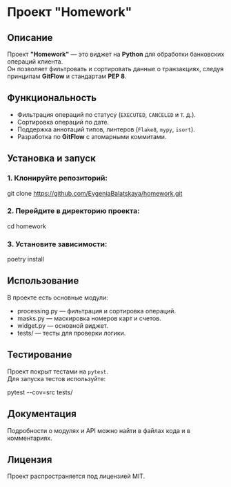 # Проект "Homework"

## Описание

Проект **"Homework"** — это виджет на **Python** для обработки банковских операций клиента.  
Он позволяет фильтровать и сортировать данные о транзакциях, следуя принципам **GitFlow** и стандартам **PEP 8**.  

## Функциональность

- Фильтрация операций по статусу (`EXECUTED`, `CANCELED` и т. д.).
- Сортировка операций по дате.
- Поддержка аннотаций типов, линтеров (`Flake8`, `mypy`, `isort`).
- Разработка по **GitFlow** с атомарными коммитами.

## Установка и запуск

### 1. Клонируйте репозиторий:

git clone https://github.com/EvgeniaBalatskaya/homework.git

### 2. Перейдите в директорию проекта:

cd homework

### 3. Установите зависимости:

poetry install

## Использование  

В проекте есть основные модули:

- processing.py — фильтрация и сортировка операций.
- masks.py — маскировка номеров карт и счетов.
- widget.py — основной виджет.
- tests/ — тесты для проверки логики.

## Тестирование

Проект покрыт тестами на `pytest`.  
Для запуска тестов используйте:

pytest --cov=src tests/


## Документация
Подробности о модулях и API можно найти в файлах кода и в комментариях.

## Лицензия
Проект распространяется под лицензией MIT.


